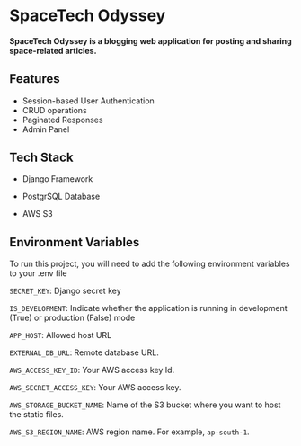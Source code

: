 
# SpaceTech Odyssey

#### SpaceTech Odyssey is a blogging web application for posting and sharing space-related articles.
## Features

- Session-based User Authentication 
- CRUD operations
- Paginated Responses
- Admin Panel




## Tech Stack

* Django Framework

* PostgrSQL Database

* AWS S3

## Environment Variables

To run this project, you will need to add the following environment variables to your .env file

`SECRET_KEY`: Django secret key

`IS_DEVELOPMENT`: Indicate whether the application is running in development (True) or production (False) mode

`APP_HOST`: Allowed host URL

`EXTERNAL_DB_URL`: Remote database URL.

`AWS_ACCESS_KEY_ID`: Your AWS access key Id.

`AWS_SECRET_ACCESS_KEY`: Your AWS access key.

`AWS_STORAGE_BUCKET_NAME`: Name of the  S3  bucket where you want to host the static files.

`AWS_S3_REGION_NAME`: AWS region name. For example, `ap-south-1`.
